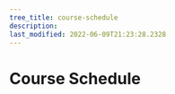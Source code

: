 ```yaml
---
tree_title: course-schedule
description: 
last_modified: 2022-06-09T21:23:28.2328
---
```


# Course Schedule
